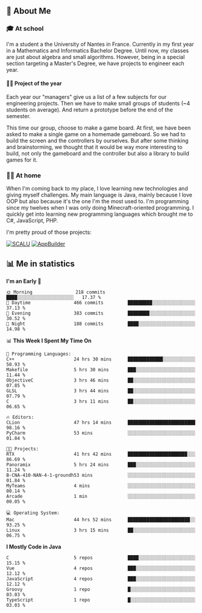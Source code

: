 ## 👀 About Me

### 🎓 At school

I'm a student a the University of Nantes in France. Currently in my first year in a Mathematics and Informatics Bachelor Degree. Until now, my classes are just about algebra and small algorithms. However, being in a special section targeting a Master's Degree, we have projects to engineer each year. 

#### 🔧🔬 Project of the year

Each year our "managers" give us a list of a few subjects for our engineering projects. Then we have to make small groups of students (~4 students on average). And return a prototype before the end of the semester.

This time our group, choose to make a game board. At first, we have been asked to make a single game on a homemade gameboard. So we had to build the screen and the controllers by ourselves. 
But after some thinking and brainstorming, we thought that it would be way more interesting to build, not only the gameboard and the controller but also a library to build games for it.

### 👨‍💻 At home

When I'm coming back to my place, I love learning new technologies and giving myself challenges. My main language is Java, mainly because I love OOP but also because it's the one I'm the most used to. I'm programming since my twelves when I was only doing Minecraft-oriented programming.  I quickly get into learning new programming languages which brought me to C#, JavaScript, PHP. 

I'm pretty proud of those projects:

[![SCALU](https://github-readme-stats.vercel.app/api/pin?username=renardfute&repo=SCALU)](https://github.com/renardfute/scalu)
[![AppBuilder](https://github-readme-stats.vercel.app/api/pin?username=pulsedev2&repo=AppBuilder)](https://github.com/pulsedev2/AppBuilder)

## 📊 Me in statistics
<!--START_SECTION:waka-->
**I'm an Early 🐤** 

```text
🌞 Morning                218 commits         ████░░░░░░░░░░░░░░░░░░░░░   17.37 % 
🌆 Daytime                466 commits         █████████░░░░░░░░░░░░░░░░   37.13 % 
🌃 Evening                383 commits         ████████░░░░░░░░░░░░░░░░░   30.52 % 
🌙 Night                  188 commits         ████░░░░░░░░░░░░░░░░░░░░░   14.98 % 
```


📊 **This Week I Spent My Time On** 

```text
💬 Programming Languages: 
C++                      24 hrs 30 mins      █████████████░░░░░░░░░░░░   50.93 % 
Makefile                 5 hrs 30 mins       ███░░░░░░░░░░░░░░░░░░░░░░   11.44 % 
ObjectiveC               3 hrs 46 mins       ██░░░░░░░░░░░░░░░░░░░░░░░   07.85 % 
GLSL                     3 hrs 44 mins       ██░░░░░░░░░░░░░░░░░░░░░░░   07.79 % 
C                        3 hrs 11 mins       ██░░░░░░░░░░░░░░░░░░░░░░░   06.65 % 

🔥 Editors: 
CLion                    47 hrs 14 mins      █████████████████████████   98.16 % 
PyCharm                  53 mins             ░░░░░░░░░░░░░░░░░░░░░░░░░   01.84 % 

🐱‍💻 Projects: 
RTX                      41 hrs 42 mins      ██████████████████████░░░   86.69 % 
Panoramix                5 hrs 24 mins       ███░░░░░░░░░░░░░░░░░░░░░░   11.24 % 
B-CNA-410-NAN-4-1-groundh53 mins             ░░░░░░░░░░░░░░░░░░░░░░░░░   01.84 % 
MyTeams                  4 mins              ░░░░░░░░░░░░░░░░░░░░░░░░░   00.14 % 
Arcade                   1 min               ░░░░░░░░░░░░░░░░░░░░░░░░░   00.05 % 

💻 Operating System: 
Mac                      44 hrs 52 mins      ███████████████████████░░   93.25 % 
Linux                    3 hrs 15 mins       ██░░░░░░░░░░░░░░░░░░░░░░░   06.75 % 
```

**I Mostly Code in Java** 

```text
C                        5 repos             ████░░░░░░░░░░░░░░░░░░░░░   15.15 % 
Vue                      4 repos             ███░░░░░░░░░░░░░░░░░░░░░░   12.12 % 
JavaScript               4 repos             ███░░░░░░░░░░░░░░░░░░░░░░   12.12 % 
Groovy                   1 repo              █░░░░░░░░░░░░░░░░░░░░░░░░   03.03 % 
TypeScript               1 repo              █░░░░░░░░░░░░░░░░░░░░░░░░   03.03 % 
```




<!--END_SECTION:waka-->
